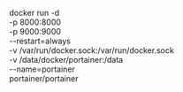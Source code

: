 docker run -d \
  -p 8000:8000 \
  -p 9000:9000 \
  --restart=always \
  -v /var/run/docker.sock:/var/run/docker.sock \
  -v /data/docker/portainer:/data \
  --name=portainer \
  portainer/portainer
